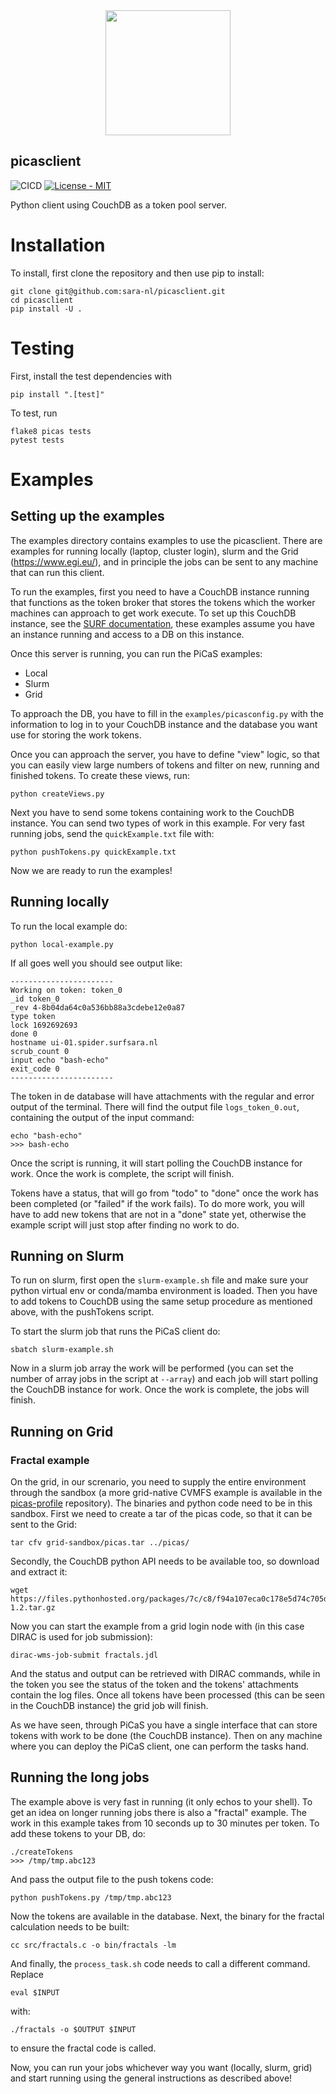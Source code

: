 <div align="center">
  <img src="logo.png" width="200"><br>
</div>

picasclient
-----------

![CICD](https://github.com/sara-nl/picasclient/actions/workflows/python-app.yml/badge.svg) [![License - MIT](https://img.shields.io/github/license/sara-nl/picasclient)](https://github.com/sara-nl/picasclient/blob/main/LICENSE)

Python client using CouchDB as a token pool server.

Installation
============

To install, first clone the repository and then use pip to install:
```
git clone git@github.com:sara-nl/picasclient.git
cd picasclient
pip install -U .
```

Testing
=======

First, install the test dependencies with 
```
pip install ".[test]"
```
To test, run
```
flake8 picas tests
pytest tests
```

Examples
========

## Setting up the examples

The examples directory contains examples to use the picasclient. There are examples for running locally (laptop, cluster login), slurm and the Grid (https://www.egi.eu/), and in principle the jobs can be sent to any machine that can run this client.

To run the examples, first you need to have a CouchDB instance running that functions as the token broker that stores the tokens which the worker machines can approach to get work execute. To set up this CouchDB instance, see the [SURF documentation](https://doc.grid.surfsara.nl/en/latest/Pages/Practices/picas/picas_overview.html#picas-server-1), these examples assume you have an instance running and access to a DB on this instance.

Once this server is running, you can run the PiCaS examples:
 - Local
 - Slurm
 - Grid

To approach the DB, you have to fill in the `examples/picasconfig.py` with the information to log in to your CouchDB instance and the database you want use for storing the work tokens.

Once you can approach the server, you have to define "view" logic, so that you can easily view large numbers of tokens and filter on new, running and finished tokens. To create these views, run:

```
python createViews.py
```

Next you have to send some tokens containing work to the CouchDB instance. You can send two types of work in this example. For very fast running jobs, send the `quickExample.txt` file with:

```
python pushTokens.py quickExample.txt
```

Now we are ready to run the examples!

## Running locally

To run the local example do:

```
python local-example.py
```

If all goes well you should see output like:

```
-----------------------
Working on token: token_0
_id token_0
_rev 4-8b04da64c0a536bb88a3cdebe12e0a87
type token
lock 1692692693
done 0
hostname ui-01.spider.surfsara.nl
scrub_count 0
input echo "bash-echo"
exit_code 0
-----------------------
```

The token in de database will have attachments with the regular and error output of the terminal. There will find the output file `logs_token_0.out`, containing the output of the input command:

```
echo "bash-echo"
>>> bash-echo
```

Once the script is running, it will start polling the CouchDB instance for work. Once the work is complete, the script will finish.

Tokens have a status, that will go from "todo" to "done" once the work has been completed (or "failed" if the work fails). To do more work, you will have to add new tokens that are not in a "done" state yet, otherwise the example script will just stop after finding no work to do.

## Running on Slurm

To run on slurm, first open the `slurm-example.sh` file and make sure your python virtual env or conda/mamba environment is loaded.
Then you have to add tokens to CouchDB using the same setup procedure as mentioned above, with the pushTokens script.

To start the slurm job that runs the PiCaS client do:

```
sbatch slurm-example.sh
```

Now in a slurm job array the work will be performed (you can set the number of array jobs in the script at `--array`) and each job will start polling the CouchDB instance for work. Once the work is complete, the jobs will finish.

## Running on Grid

### Fractal example

On the grid, in our screnario, you need to supply the entire environment through the sandbox (a more grid-native CVMFS example is available in the [picas-profile](https://github.com/sara-nl/picas-profile) repository). The binaries and python code need to be in this sandbox.
First we need to create a tar of the picas code, so that it can be sent to the Grid:

```
tar cfv grid-sandbox/picas.tar ../picas/
```

Secondly, the CouchDB python API needs to be available too, so download and extract it:

```
wget https://files.pythonhosted.org/packages/7c/c8/f94a107eca0c178e5d74c705dad1a5205c0f580840bd1b155cd8a258cb7c/CouchDB-1.2.tar.gz
```

Now you can start the example from a grid login node with (in this case DIRAC is used for job submission):

```
dirac-wms-job-submit fractals.jdl
```

And the status and output can be retrieved with DIRAC commands, while in the token you see the status of the token and the tokens' attachments contain the log files. Once all tokens have been processed (this can be seen in the CouchDB instance) the grid job will finish.

As we have seen, through PiCaS you have a single interface that can store tokens with work to be done (the CouchDB instance). Then on any machine where you can deploy the PiCaS client, one can perform the tasks hand.


## Running the long jobs

The example above is very fast in running (it only echos to your shell). To get an idea on longer running jobs there is also a "fractal" example. The work in this example takes from 10 seconds up to 30 minutes per token. To add these tokens to your DB, do:

```
./createTokens
>>> /tmp/tmp.abc123
```

And pass the output file to the push tokens code:

```
python pushTokens.py /tmp/tmp.abc123
```

Now the tokens are available in the database. Next, the binary for the fractal calculation needs to be built:

```
cc src/fractals.c -o bin/fractals -lm
```

And finally, the `process_task.sh` code needs to call a different command. Replace

```
eval $INPUT
```

with:

```
./fractals -o $OUTPUT $INPUT
```

to ensure the fractal code is called.

Now, you can run your jobs whichever way you want (locally, slurm, grid) and start running using the general instructions as described above!


